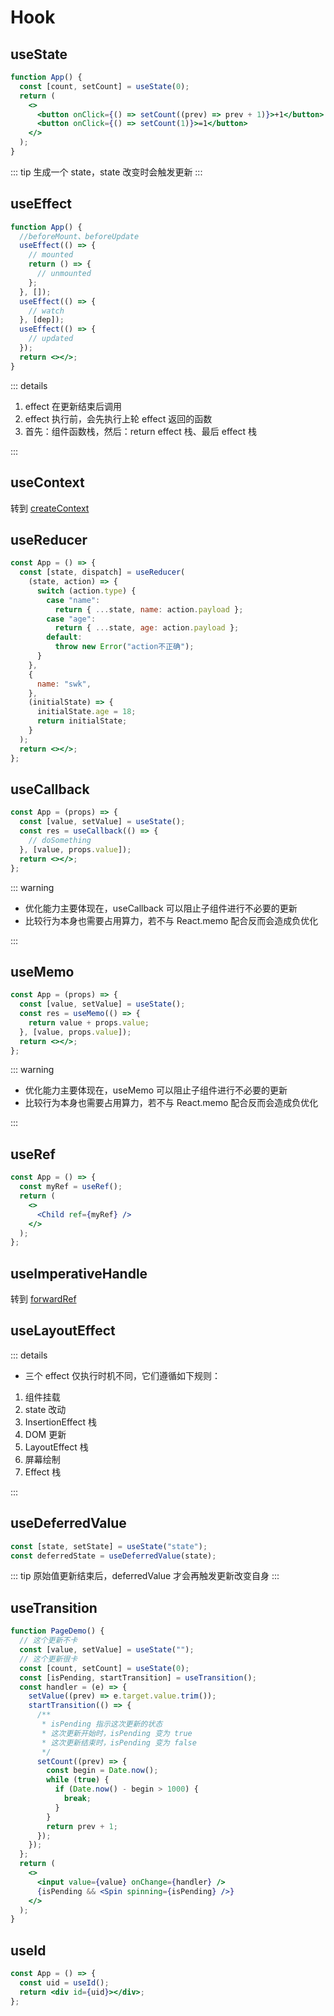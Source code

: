 # Hook

## useState

```jsx
function App() {
  const [count, setCount] = useState(0);
  return (
    <>
      <button onClick={() => setCount((prev) => prev + 1)}>+1</button>
      <button onClick={() => setCount(1)}>=1</button>
    </>
  );
}
```

::: tip
生成一个 state，state 改变时会触发更新
:::

## useEffect

```jsx
function App() {
  //beforeMount、beforeUpdate
  useEffect(() => {
    // mounted
    return () => {
      // unmounted
    };
  }, []);
  useEffect(() => {
    // watch
  }, [dep]);
  useEffect(() => {
    // updated
  });
  return <></>;
}
```

::: details

1. effect 在更新结束后调用
2. effect 执行前，会先执行上轮 effect 返回的函数
3. 首先：组件函数栈，然后：return effect 栈、最后 effect 栈

:::

## useContext

转到 [createContext](/framework/react/react/01_react.md#createcontext)

## useReducer

```jsx
const App = () => {
  const [state, dispatch] = useReducer(
    (state, action) => {
      switch (action.type) {
        case "name":
          return { ...state, name: action.payload };
        case "age":
          return { ...state, age: action.payload };
        default:
          throw new Error("action不正确");
      }
    },
    {
      name: "swk",
    },
    (initialState) => {
      initialState.age = 18;
      return initialState;
    }
  );
  return <></>;
};
```

## useCallback

```jsx
const App = (props) => {
  const [value, setValue] = useState();
  const res = useCallback(() => {
    // doSomething
  }, [value, props.value]);
  return <></>;
};
```

::: warning

- 优化能力主要体现在，useCallback 可以阻止子组件进行不必要的更新
- 比较行为本身也需要占用算力，若不与 React.memo 配合反而会造成负优化

:::

## useMemo

```jsx
const App = (props) => {
  const [value, setValue] = useState();
  const res = useMemo(() => {
    return value + props.value;
  }, [value, props.value]);
  return <></>;
};
```

::: warning

- 优化能力主要体现在，useMemo 可以阻止子组件进行不必要的更新
- 比较行为本身也需要占用算力，若不与 React.memo 配合反而会造成负优化

:::

## useRef

```jsx
const App = () => {
  const myRef = useRef();
  return (
    <>
      <Child ref={myRef} />
    </>
  );
};
```

## useImperativeHandle

转到 [forwardRef](/framework/react/react/01_react.md#forwardref)

## useLayoutEffect

::: details

- 三个 effect 仅执行时机不同，它们遵循如下规则：

1. 组件挂载
2. state 改动
3. InsertionEffect 栈
4. DOM 更新
5. LayoutEffect 栈
6. 屏幕绘制
7. Effect 栈

:::

## useDeferredValue

```jsx
const [state, setState] = useState("state");
const deferredState = useDeferredValue(state);
```

::: tip
原始值更新结束后，deferredValue 才会再触发更新改变自身
:::

## useTransition

```jsx
function PageDemo() {
  // 这个更新不卡
  const [value, setValue] = useState("");
  // 这个更新很卡
  const [count, setCount] = useState(0);
  const [isPending, startTransition] = useTransition();
  const handler = (e) => {
    setValue((prev) => e.target.value.trim());
    startTransition(() => {
      /**
       * isPending 指示这次更新的状态
       * 这次更新开始时，isPending 变为 true
       * 这次更新结束时，isPending 变为 false
       */
      setCount((prev) => {
        const begin = Date.now();
        while (true) {
          if (Date.now() - begin > 1000) {
            break;
          }
        }
        return prev + 1;
      });
    });
  };
  return (
    <>
      <input value={value} onChange={handler} />
      {isPending && <Spin spinning={isPending} />}
    </>
  );
}
```

## useId

```jsx
const App = () => {
  const uid = useId();
  return <div id={uid}></div>;
};
```
